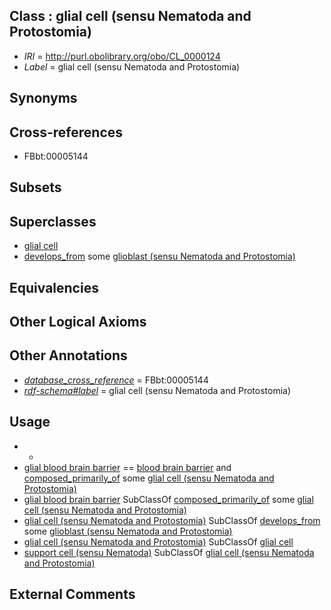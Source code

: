 
## Class : glial cell (sensu Nematoda and Protostomia)

 * *IRI* = http://purl.obolibrary.org/obo/CL_0000124
 * *Label* = glial cell (sensu Nematoda and Protostomia)

## Synonyms


## Cross-references

 * FBbt:00005144

## Subsets


## Superclasses

 * [glial cell](../../CL/25/CL_0000125.md)
 * [develops_from](../../RO/02/RO_0002202.md) some [glioblast (sensu Nematoda and Protostomia)](../../CL/40/CL_0000340.md)

## Equivalencies


## Other Logical Axioms


## Other Annotations

 * *[database_cross_reference](../../ef/oboInOwl#hasDbXref.md)* = FBbt:00005144
 * *[rdf-schema#label](../../el/rdf-schema#label.md)* = glial cell (sensu Nematoda and Protostomia)

## Usage

 * -
 * [glial blood brain barrier](../../UBERON/02/UBERON_0000202.md) == [blood brain barrier](../../UBERON/20/UBERON_0000120.md) and [composed_primarily_of](../../RO/73/RO_0002473.md) some [glial cell (sensu Nematoda and Protostomia)](../../CL/24/CL_0000124.md)
 * [glial blood brain barrier](../../UBERON/02/UBERON_0000202.md) SubClassOf [composed_primarily_of](../../RO/73/RO_0002473.md) some [glial cell (sensu Nematoda and Protostomia)](../../CL/24/CL_0000124.md)
 * [glial cell (sensu Nematoda and Protostomia)](../../CL/24/CL_0000124.md) SubClassOf [develops_from](../../RO/02/RO_0002202.md) some [glioblast (sensu Nematoda and Protostomia)](../../CL/40/CL_0000340.md)
 * [glial cell (sensu Nematoda and Protostomia)](../../CL/24/CL_0000124.md) SubClassOf [glial cell](../../CL/25/CL_0000125.md)
 * [support cell (sensu Nematoda)](../../CL/19/CL_0000619.md) SubClassOf [glial cell (sensu Nematoda and Protostomia)](../../CL/24/CL_0000124.md)

## External Comments

